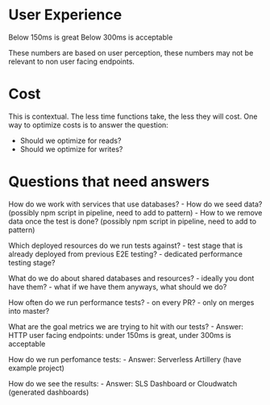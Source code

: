 
# User Experience
Below 150ms is great
Below 300ms is acceptable

These numbers are based on user perception, these numbers may not be relevant
to non user facing endpoints.

# Cost 
This is contextual. The less time functions take, the less they will cost.
One way to optimize costs is to answer the question:
- Should we optimize for reads?
- Should we optimize for writes?




# Questions that need answers

How do we work with services that use databases?
    - How do we seed data? (possibly npm script in pipeline, need to add to pattern)
    - How to we remove data once the test is done? (possibly npm script in pipeline, need to add to pattern)

Which deployed resources do we run tests against?
    - test stage that is already deployed from previous E2E testing?
    - dedicated performance testing stage?

What do we do about shared databases and resources?
    - ideally you dont have them?
    - what if we have them anyways, what should we do?

How often do we run performance tests?
    - on every PR?
    - only on merges into master?

What are the goal metrics we are trying to hit with our tests?
    - Answer: HTTP user facing endpoints: under 150ms is great, under 300ms is acceptable

How do we run perfomance tests:
    - Answer: Serverless Artillery (have example project)

How do we see the results:
    - Answer: SLS Dashboard or Cloudwatch (generated dashboards)
